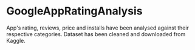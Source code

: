 # GoogleAppRatingAnalysis
App's rating, reviews, price and installs have been analysed against their respective categories. Dataset has been cleaned and downloaded from Kaggle.
